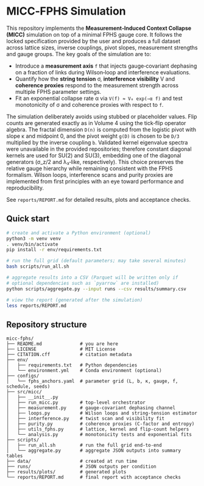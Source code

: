 # MICC‑FPHS Simulation

This repository implements the **Measurement‑Induced Context Collapse (MICC)**
simulation on top of a minimal FPHS gauge core.  It follows the locked
specification provided by the user and produces a full dataset across
lattice sizes, inverse couplings, pivot slopes, measurement strengths and
gauge groups.  The key goals of the simulation are to:

* Introduce a **measurement axis** `f` that injects gauge‑covariant
  dephasing on a fraction of links during Wilson‑loop and interference
  evaluations.
* Quantify how the **string tension** σ, **interference visibility** V and
  **coherence proxies** respond to the measurement strength across
  multiple FPHS parameter settings.
* Fit an exponential collapse rate α via `V(f) ≈ V₀ exp(−α f)` and test
  monotonicity of σ and coherence proxies with respect to `f`.

The simulation deliberately avoids using stubbed or placeholder values.
Flip counts are generated exactly as in Volume 4 using the tick‑flip
operator algebra.  The fractal dimension `D(n)` is computed from the
logistic pivot with slope κ and midpoint 0, and the pivot weight
`g(D)` is chosen to be `D/3` multiplied by the inverse coupling `b`.
Validated kernel eigenvalue spectra were unavailable in the provided
repositories; therefore constant diagonal kernels are used for
SU(2) and SU(3), embedding one of the diagonal generators (σ_z/2 and
λ₃‑like, respectively).  This choice preserves the relative gauge
hierarchy while remaining consistent with the FPHS formalism.  Wilson
loops, interference scans and purity proxies are implemented from
first principles with an eye toward performance and reproducibility.

See `reports/REPORT.md` for detailed results, plots and acceptance
checks.

## Quick start

```bash
# create and activate a Python environment (optional)
python3 -m venv venv
. venv/bin/activate
pip install -r env/requirements.txt

# run the full grid (default parameters; may take several minutes)
bash scripts/run_all.sh

# aggregate results into a CSV (Parquet will be written only if
# optional dependencies such as `pyarrow` are installed)
python scripts/aggregate.py --input runs --csv results/summary.csv

# view the report (generated after the simulation)
less reports/REPORT.md
```

## Repository structure

```
micc-fphs/
├── README.md              # you are here
├── LICENSE                # MIT License
├── CITATION.cff           # citation metadata
├── env/
│   ├── requirements.txt   # Python dependencies
│   └── environment.yml    # Conda environment (optional)
├── configs/
│   └── fphs_anchors.yaml  # parameter grid (L, b, κ, gauge, f, schedule, seeds)
├── src/micc/
│   ├── __init__.py
│   ├── run_micc.py        # top‑level orchestrator
│   ├── measurement.py     # gauge‑covariant dephasing channel
│   ├── loops.py           # Wilson loops and string‑tension estimator
│   ├── interference.py    # twist scan and visibility fit
│   ├── purity.py          # coherence proxies (C‑factor and entropy)
│   ├── utils_fphs.py      # lattice, kernel and flip‑count helpers
│   └── analysis.py        # monotonicity tests and exponential fits
├── scripts/
│   ├── run_all.sh         # run the full grid end‑to‑end
│   └── aggregate.py       # aggregate JSON outputs into summary tables
├── data/                  # created at run time
├── runs/                  # JSON outputs per condition
├── results/plots/         # generated plots
└── reports/REPORT.md      # final report with acceptance checks
```
